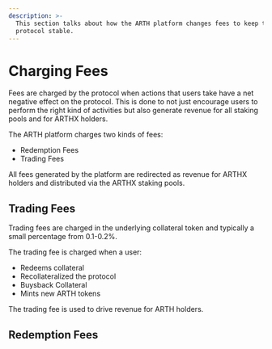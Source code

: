 ```yaml
---
description: >-
  This section talks about how the ARTH platform changes fees to keep the
  protocol stable.
---
```


# Charging Fees

Fees are charged by the protocol when actions that users take have a net negative effect on the protocol.  This is done to not just encourage users to perform the right kind of activities but also generate revenue for all staking pools and for ARTHX holders.

The ARTH platform charges two kinds of fees:

* Redemption Fees
* Trading Fees

All fees generated by the platform are redirected as revenue for ARTHX holders and distributed via the ARTHX staking pools.

## Trading Fees

Trading fees are charged in the underlying collateral token and typically a small percentage from 0.1-0.2%. 

The trading fee is charged when a user:

* Redeems collateral
* Recollateralized the protocol
* Buysback Collateral
* Mints new ARTH tokens

The trading fee is used to drive revenue for ARTH holders.

## Redemption Fees





